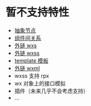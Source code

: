 # 暂不支持特性

* [抽象节点](https://developers.weixin.qq.com/miniprogram/dev/framework/custom-component/generics.html)
* [组件间关系](https://developers.weixin.qq.com/miniprogram/dev/framework/custom-component/relations.html)
* [外链 wxs](https://developers.weixin.qq.com/miniprogram/dev/framework/view/wxs/01wxs-module.html)
* [外链 wxss](https://developers.weixin.qq.com/miniprogram/dev/framework/view/wxss.html#%E6%A0%B7%E5%BC%8F%E5%AF%BC%E5%85%A5)
* [template 模板](https://developers.weixin.qq.com/miniprogram/dev/framework/view/wxml/template.html)
* [外链 wxml](https://developers.weixin.qq.com/miniprogram/dev/framework/view/wxml/import.html)
* wxss 支持 rpx
* wx 对象上的接口模拟
* 插件（未来几乎不会考虑支持）
* ...